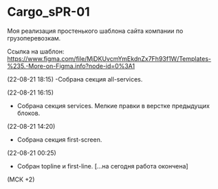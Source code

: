 # Cargo_sPR-01
Моя реализация простенького шаблона сайта компании по грузоперевозкам.

Ссылка на шаблон: https://www.figma.com/file/MjDKUvcmYmEkdnZx7Fh93f1W/Templates-%235.-More-on-Figma.info?node-id=0%3A1

(22-08-21 18:15)
-Собрана секция all-services.

(22-08-21 16:15)
- Собрана секция services. Мелкие правки в верстке предыдущих блоков.

(22-08-21 14:20)
- Собрана секция first-screen.

(22-08-21 00:25)
- Собран topline и first-line. [...на сегодня работа окончена]

(МСК +2)